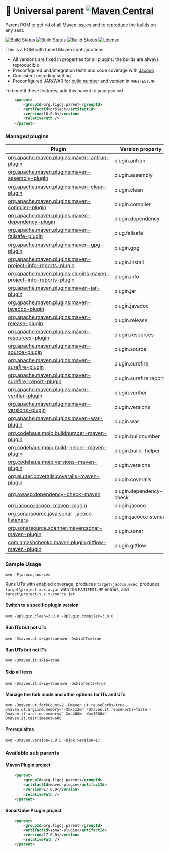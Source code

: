 # :link: Universal parent [![Maven Central](https://maven-badges.herokuapp.com/maven-central/org.ligoj.parent/root/badge.svg)](https://maven-badges.herokuapp.com/maven-central/org.ligoj.parent/root)
Parent POM to get rid of all [Maven](https://maven.apache.org/index.html) issues and to reproduce the builds on any seat.

[![Build Status](https://travis-ci.com/ligoj/parent.svg?branch=master)](https://travis-ci.com/ligoj/parent)
[![Build Status](https://circleci.com/gh/ligoj/parent.svg?style=svg)](https://circleci.com/gh/ligoj/parent)
[![Build Status](https://ci.appveyor.com/api/projects/status/m1lf4f6q488cdooo/branch/master?svg=true)](https://ci.appveyor.com/project/ligoj/parent/branch/master)
[![License](http://img.shields.io/:license-mit-blue.svg)](http://gus.mit-license.org/)

This is a POM with tuned Maven configurations:
- All versions are fixed in properties for all plugins: the builds are always reproducible
- Preconfigured unit/integration tests and code coverage with [Jacoco](http://www.eclemma.org/jacoco/)
- Consistent encoding setting
- Preconfigured JAR/WAR for [build number](https://mvnrepository.com/artifact/org.codehaus.mojo/buildnumber-maven-plugin) and version in `MANIFEST.MF`

To benefit these features, add this parent to your `pom.xml`
```xml
	<parent>
		<groupId>org.ligoj.parent</groupId>
		<artifactId>project</artifactId>
		<version>16.0.0</version>
		<relativePath />
	</parent>
```
### Managed plugins
Plugin | Version property | Skip property | Profile
------------ | ------------- | ------------- | -------------
[org.apache.maven.plugins:maven-antrun-plugin](https://maven.apache.org/plugins/maven-antrun-plugin) | plugin.antrun | |
[org.apache.maven.plugins:maven-assembly-plugin](https://maven.apache.org/plugins/maven-assembly-plugin) | plugin.assembly | |
[org.apache.maven.plugins:maven-clean-plugin](https://maven.apache.org/plugins/maven-clean-plugin) | plugin.clean | |
[org.apache.maven.plugins:maven-compiler-plugin](https://maven.apache.org/plugins/maven-compiler-plugin) | plugin.compiler | |
[org.apache.maven.plugins:maven-dependency-plugin](https://maven.apache.org/plugins/maven-dependency-plugin) | plugin.dependency | |
[org.apache.maven.plugins:maven-failsafe-plugin](http://maven.apache.org/surefire/maven-failsafe-plugin) | plug.failsafe | maven.it.skip skipITs [true] | it
[org.apache.maven.plugins:maven-gpg-plugin](https://maven.apache.org/plugins/maven-gpg-plugin) | plugin.gpg | gpg.skip [true] |
[org.apache.maven.plugins:maven-project-info-reports-plugin](https://maven.apache.org/plugins/maven-project-info-reports-plugin) | plugin.install | |
[org.apache.maven.plugins:plugins:maven-project-info-reports-plugin](https://maven.apache.org/plugins/maven-antrun-plugin) | plugin.info | |
[org.apache.maven.plugins:maven-jar-plugin](https://maven.apache.org/plugins/maven-jar-plugin) | plugin.jar | |
[org.apache.maven.plugins:maven-javadoc-plugin](https://maven.apache.org/plugins/maven-javadoc-plugin)  | plugin.javadoc | maven.javadoc.skip [true] | javadoc
[org.apache.maven.plugins:maven-release-plugin](https://maven.apache.org/plugins/maven-release-plugin) | plugin.release | |
[org.apache.maven.plugins:maven-resources-plugin](https://maven.apache.org/plugins/maven-resources-plugin) | plugin.resources | |
[org.apache.maven.plugins:maven-source-plugin](https://maven.apache.org/plugins/maven-source-plugin) | plugin.source | | sources
[org.apache.maven.plugins:maven-surefire-plugin](http://maven.apache.org/surefire/maven-surefire-plugin) | plugin.surefire | maven.ut.skip skipTests [false] |
[org.apache.maven.plugins:maven-surefire-report-plugin](http://maven.apache.org/surefire/maven-surefire-report-plugin) | plugin.surefire.report | | 
[org.apache.maven.plugins:maven-verifier-plugin](https://maven.apache.org/plugins/maven-verifier-plugin) | plugin.verifier | |
[org.apache.maven.plugins:maven-versions-plugin](https://maven.apache.org/plugins/maven-versions-plugin) | plugin.versions | |
[org.apache.maven.plugins:maven-war-plugin](https://maven.apache.org/plugins/maven-war-plugin) | plugin.war ||
[org.codehaus.mojo:buildnumber-maven-plugin](https://mvnrepository.com/artifact/org.codehaus.mojo/buildnumber-maven-plugin) | plugin.buildnumber | |
[org.codehaus.mojo:build-helper-maven-plugin](https://mvnrepository.com/artifact/org.codehaus.mojo/build-helper-maven-plugin) | plugin.build-helper | |
[org.codehaus.mojo:versions-maven-plugin](https://mvnrepository.com/artifact/org.codehaus.mojo/versions-maven-plugin) | plugin.versions | |
[org.eluder.coveralls:coveralls-maven-plugin](https://mvnrepository.com/artifact/org.eluder.coveralls/coveralls-maven-plugin) | plugin.coveralls | | jacoco
[org.owasp:dependency-check-maven](https://mvnrepository.com/artifact/org.owasp/dependency-check-maven) | plugin.dependency-check | |
[org.jacoco:jacoco-maven-plugin](https://mvnrepository.com/artifact/org.jacoco/jacoco-maven-plugin) | plugin.jacoco | | jacoco
[org.sonarsource.java:sonar-jacoco-listeners](https://mvnrepository.com/artifact/org.sonarsource.java/sonar-jacoco-listeners) | plugin.jacoco.listeners | | jacoco
[org.sonarsource.scanner.maven:sonar-maven-plugin](https://mvnrepository.com/artifact/org.sonarsource.scanner.maven/sonar-maven-plugin) | plugin.sonar | |
[com.amashchenko.maven.plugin:gitflow-maven-plugin](https://mvnrepository.com/artifact/com.amashchenko.maven.plugin/gitflow-maven-plugin) | plugin.gitflow | |

### Sample Usage
`mvn -Pjacoco,sources`

Runs UTs with enabled coverage, produces `target\jacoco.exec`, produces `target\project-x.x.x.jar` with the `MANIFEST.MF` entries, and `target\preject-x.x.x-source.jar`

#### Switch to a specific plugin version
`mvn -Dplugin.clean=3.0.0 -Dplugin.compiler=3.8.0`

#### Run ITs but not UTs
`mvn -Dmaven.ut.skip=true`
`mvn -DskipITs=true`

#### Run UTs but not ITs
`mvn -Dmaven.it.skip=true`

#### Skip all tests
`mvn -Dmaven.it.skip=true`
`mvn -DskipTests=true`

#### Manage the fork mode and other options for ITs and UTs
`mvn -Dmaven.ut.forkCount=2 -Dmaven.ut.reuseForks=true -Dmaven.ut.argLine.memory="-Xmx512m" -Dmaven.it.reuseForks=false -Dmaven.it.argLine.memory="-Xms400m -Xmx1600m" -Dmaven.it.testTimeout=600`

#### Prerequisites
`mvn -Dmaven.version=3.8.5 -Djdk.version=17`

### Available sub parents
#### Maven Plugin project
```xml
	<parent>
		<groupId>org.ligoj.parent</groupId>
		<artifactId>maven-plugin</artifactId>
		<version>17.0.0</version>
		<relativePath />
	</parent>
```
#### SonarQube PLugin project
```xml
	<parent>
		<groupId>org.ligoj.parent</groupId>
		<artifactId>sonar-plugin</artifactId>
		<version>17.0.0</version>
		<relativePath />
	</parent>
